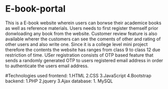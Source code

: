 # E-book-portal 
This is a E-book website wherein users can borwse their academice books as well as reference materials. Users needs to first register themself prior donwloading any book from the website. Customer review feature is also available wherer the customers can see the coments of other and rating of other users and also write one. Since it is a college level mini project therefore the contents the website has ranges from class 9 to class 12 due restriction of time. USer registration consists of OTP based feature that sends a randomly generated OTP to users registered email address in order to authenticate the users email address. 

#Technologies used
frontend:
          1.HTML
          2.CSS
          3.JavaScript
          4.Bootstrap
backend:
          1.PHP
          2.jquery
          3.Ajax
database: 
          1. MySQL

